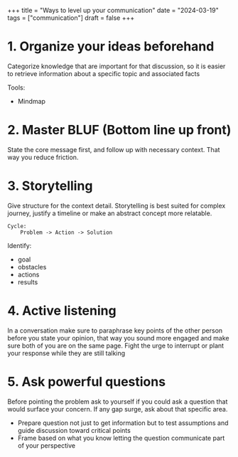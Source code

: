 +++
title = "Ways to level up your communication"
date = "2024-03-19"
tags = ["communication"]
draft = false
+++

# 1. Organize your ideas beforehand

Categorize knowledge that are important for that discussion, so it is easier to retrieve information about
a specific topic and associated facts

Tools:
- Mindmap

# 2. Master BLUF (Bottom line up front)

State the core message first, and follow up with necessary context. That way you reduce friction.

# 3. Storytelling

Give structure for the context detail. Storytelling is best suited for complex journey, justify a timeline or make 
an abstract concept more relatable.
```
Cycle:
    Problem -> Action -> Solution
```

Identify:
- goal
- obstacles
- actions
- results

# 4. Active listening

In a conversation make sure to paraphrase key points of the other person before you state your opinion, that way
you sound more engaged and make sure both of you are on the same page.
Fight the urge to interrupt or plant your response while they are still talking

# 5. Ask powerful questions

Before pointing the problem ask to yourself if you could ask a question that would surface your concern.
If any gap surge, ask about that specific area.

- Prepare question not just to get information but to test assumptions and guide discussion toward critical points
- Frame based on what you know letting the question communicate part of your perspective



